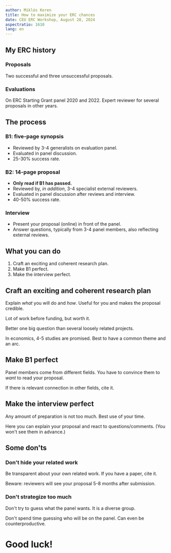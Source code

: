 ```yaml
---
author: Miklós Koren
title: How to maximize your ERC chances 
date: CEU ERC Workshop, August 28, 2024
aspectratio: 1610
lang: en
---
```


## My ERC history

### Proposals

Two successful and three unsuccessful proposals.

### Evaluations

On ERC Starting Grant panel 2020 and 2022. Expert reviewer for several proposals in other years.

## The process
### B1: five-page synopsis
- Reviewed by 3-4 generalists on evaluation panel.
- Evaluated in panel discussion.
- 25-30% success rate.

### B2: 14-page proposal
- **Only read if B1 has passed.**
- Reviewed by, *in addition*, 3-4 specialist external reviewers.
- Evaluated in panel discussion after reviews and interview.
- 40-50% success rate.

### Interview
- Present your proposal (online) in front of the panel.
- Answer questions, typically from 3-4 panel members, also reflecting external reviews.

## What you can do
1. Craft an exciting and coherent research plan.
2. Make B1 perfect.
3. Make the interview perfect.

## Craft an exciting and coherent research plan
Explain *what* you will do and *how*. Useful for you and makes the proposal credible.

Lot of work before funding, but worth it.

Better one big question than several loosely related projects.

In economics, 4-5 studies are promised. Best to have a common theme and an arc.

## Make B1 perfect
Panel members come from different fields. You have to convince them to *want* to read your proposal.

If there is relevant connection in other fields, cite it.

## Make the interview perfect
Any amount of preparation is not too much. Best use of your time.

Here you can explain your proposal and react to questions/comments. (You won't see them in advance.)

## Some don'ts
### Don't hide your related work
Be transparent about your own related work. If you have a paper, cite it.

Beware: reviewers will see your proposal 5-8 months after submission.

### Don't strategize too much
Don't try to guess what the panel wants. It is a diverse group.

Don't spend time guessing who will be on the panel. Can even be counterproductive.

# Good luck!